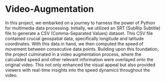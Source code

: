 # Video-Augmentation
In this project, we embarked on a journey to harness the power of Python for multimedia data processing. Initially, we utilized an SRT (SubRip Subtitle) file to generate a CSV (Comma-Separated Values) dataset. This CSV file contained crucial geospatial data, specifically longitude and latitude coordinates. With this data in hand, we then computed the speed of movement between consecutive data points. Building upon this foundation, the project culminated in a video augmentation process, where the calculated speed and other relevant information were overlayed onto the original video. This not only enhanced the visual appeal but also provided viewers with real-time insights into the speed dynamics throughout the video.

